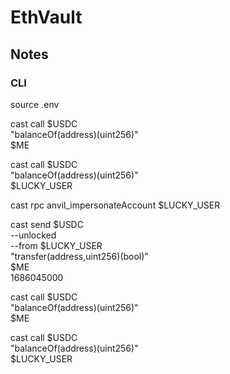 # EthVault

## Notes

### CLI

source .env

cast call $USDC \
 "balanceOf(address)(uint256)" \
 $ME

cast call $USDC \
 "balanceOf(address)(uint256)" \
 $LUCKY_USER

cast rpc anvil_impersonateAccount $LUCKY_USER

cast send $USDC \
--unlocked \
--from $LUCKY_USER \
 "transfer(address,uint256)(bool)" \
 $ME \
 1686045000

cast call $USDC \
 "balanceOf(address)(uint256)" \
 $ME

cast call $USDC \
 "balanceOf(address)(uint256)" \
 $LUCKY_USER

